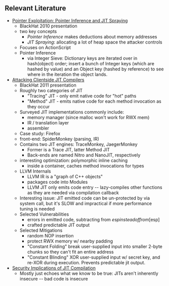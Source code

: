 
## Relevant Literature

* [Pointer Exploitation: Pointer Inference and JIT Spraying](http://www.semantiscope.com/research/BHDC2010/BHDC-2010-Paper.pdf)
    * BlackHat 2010 presentation
    * two key concepts
        * _Pointer Inference_ makes deductions about memory addresses
        * _JIT Spraying_: allocating a lot of heap space the attacker controls
    * Focuses on ActionScript
    * Pointer Inference
        * via Integer Sieve: Dictionary keys are iterated over in hash(object) order; insert a bunch of Integer keys (which are hashed by value) and an Object key (hashed by reference) to see where in the iteration the object lands.
* [Attacking Clientside JIT Compilers](https://media.blackhat.com/bh-us-11/Rohlf/BH_US_11_RohlfIvnitskiy_Attacking_Client_Side_JIT_Compilers_WP.pdf)
    * BlackHat 2011 presentation
    * Roughly two categories of JIT
        * "Tracing" JIT - only emit native code for "hot" paths
        * "Method" JIT - emits native code for each method invocation as they occur
    * Surveyed JIT implementations commonly include:
        * memory manager (since malloc won't work for RWX mem)
        * IR / translation layer
        * assembler
    * Case study: Firefox
    * front-end: SpiderMonkey (parsing, IR)
    * Contains two JIT engines: TraceMonkey, JaegerMonkey
        * Former is a Trace JIT, latter Method JIT
        * Back-ends are named Nitro and NanoJIT, respectively
    * interesting optimization: polymorphic inline caching
        * inside a container, caches method invocations for types
    * LLVM Internals
        * LLVM IR is a "graph of C++ objects"
        * packages code into Modules
        * LLVM JIT only emits code entry -- lazy-compiles other functions as they are needed via compilation callback
    * Interesting issue: JIT emitted code can be un-protected by via system call, but it's SLOW and impractical if more performance tuning is needed
    * Selected Vulnerabilities
        * errors in emitted code, subtracting from $esp instead of from [$esp]
        * crafted predictable JIT output
    * Selected Mitigations
        * random NOP insertion
        * protect RWX memory w/ nearby padding
        * "Constant Folding" break user-supplied input into smaller 2-byte chunks so they can't fit an entire address
        * "Constant Blinding" XOR user-supplied input w/ secret key, and re-XOR during execution. Prevents predictable jit output.
* [Security Implications of JIT Compilation](https://wingolog.org/archives/2011/06/21/security-implications-of-jit-compilation)
    * Mostly just echoes what we know to be true: JITs aren't inherently insecure -- bad code is insecure
